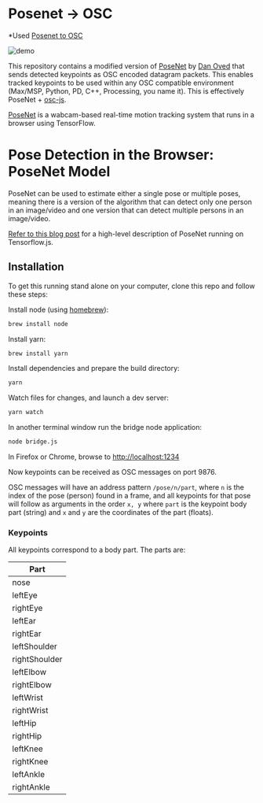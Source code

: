 # Posenet → OSC
*Used [Posenet to OSC](https://github.com/tommymitch/posenetosc)

![demo](./gif/posenet.gif)

This repository contains a modified version of [PoseNet](https://github.com/tensorflow/tfjs-models/tree/master/posenet) by [Dan Oved](https://www.danioved.com/) that sends detected keypoints as OSC encoded datagram packets. This enables tracked keypoints to be used within any OSC compatible environment (Max/MSP, Python, PD, C++, Processing, you name it). This is effectively PoseNet + [osc-js](https://github.com/colinbdclark/osc.js/). 

[PoseNet](https://github.com/tensorflow/tfjs-models/tree/master/posenet) is a wabcam-based real-time motion tracking system that runs in a browser using TensorFlow. 

# Pose Detection in the Browser: PoseNet Model



PoseNet can be used to estimate either a single pose or multiple poses, meaning there is a version of the algorithm that can detect only one person in an image/video and one version that can detect multiple persons in an image/video.

[Refer to this blog post](https://medium.com/tensorflow/real-time-human-pose-estimation-in-the-browser-with-tensorflow-js-7dd0bc881cd5) for a high-level description of PoseNet running on Tensorflow.js.

## Installation

To get this running stand alone on your computer, clone this repo and follow these steps:

Install node (using [homebrew](https://brew.sh/)):

```sh
brew install node
```

Install yarn:

```sh
brew install yarn
```

Install dependencies and prepare the build directory:

```sh
yarn
```

Watch files for changes, and launch a dev server:

```sh
yarn watch
``` 

In another terminal window run the bridge node application:

```sh
node bridge.js
``` 

In Firefox or Chrome, browse to [http://localhost:1234](http://localhost:1234)


Now keypoints can be received as OSC messages on port 9876.

OSC messages will have an address pattern `/pose/n/part`, where `n` is the index of the pose (person) found in a frame, and all keypoints for that pose will follow as arguments in the order `x, y` where `part` is the keypoint body part (string) and `x` and `y` are the coordinates of the part (floats).

### Keypoints

All keypoints correspond to a body part.  The parts are:

| Part |
| -- |
| nose |
| leftEye |
| rightEye |
| leftEar |
| rightEar |
| leftShoulder |
| rightShoulder |
| leftElbow |
| rightElbow |
| leftWrist |
| rightWrist |
| leftHip |
| rightHip |
| leftKnee |
| rightKnee |
| leftAnkle |
| rightAnkle |
